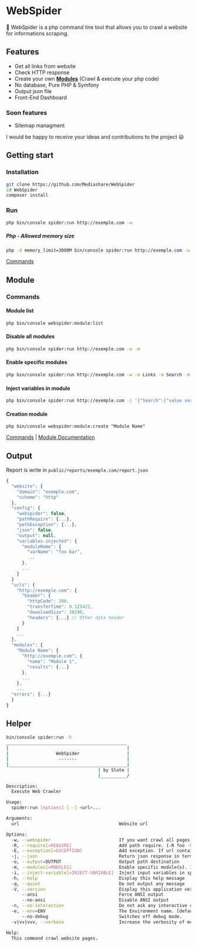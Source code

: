 # WebSpider
:dizzy: WebSpider is a php command line tool that allows you to crawl a website for informations scraping.

## Features
  - Get all links from website
  - Check HTTP response
  - Create your own [**Modules**](src/Modules/) (Crawl & execute your php code)
  - No database, Pure PHP & Symfony
  - Output json file
  - Front-End Dashboard
### Soon features
  - Sitemap managment

I would be happy to receive your ideas and contributions to the project :smiley:

## Getting start
### Installation
```bash
git clone https://github.com/Mediashare/WebSpider
cd WebSpider
composer install
```
### Run
```bash
php bin/console spider:run http://exemple.com -w
```
##### Php - Allowed memory size
```bash
php -d memory_limit=3000M bin/console spider:run http://exemple.com -w # Php memory limit
```
[Commands](src/Command/)
## Module
### Commands
#### Module list
```bash
php bin/console webspider:module:list
```
#### Disable all modules
```bash
php bin/console spider:run http://exemple.com -w -m
```
#### Enable specific modules
```bash
php bin/console spider:run http://exemple.com -w -m Links -m Search -m NewModule
```
#### Inject variables in module
```bash
php bin/console spider:run http://exemple.com -i '{"Search":{"value search"}}' -i '{"Search":{"value search 2"}}'
```
#### Creation module
```
php bin/console webspider:module:create "Module Name"
```
[Commands](src/Command/) | [Module Documentation](src/Modules/)

## Output
Report is write in `` public/reports/exemple.com/report.json ``
```JavaScript
{
  "website": {
    "domain": "exemple.com",
    "scheme": "http"
  },
  "config": {
    "webspider": false,
    "pathRequire": {...},
    "pathException": {...},
    "json": false,
    "output": null,
    "variables-injected": {
      "moduleName": {
        "varName": "foo bar",
        ...
      },
      ...
    }
  }
  "urls": {
    "http://exemple.com": {
      "header": {
        "httpCode": 200,
        "transferTime": 0.125422,
        "downloadSize": 38296,
        "headers": {...} // Other data header
      }
    }
    ...
  },
  "modules": {
    "Module Name": {
      "http://exemple.com": {
        "name": "Module 1",
        "results": {...}
      },
      ...
    },
    ...
  "errors": {...}
  }
}
```

## Helper
```bash
bin/console spider:run -h
______________________________________________
|                                             |
|                  WebSpider                  |
|                   -------                   |
|_____________________________________________|
                                   | by Slote |
                                   |__________/

Description:
  Execute Web Crawler

Usage:
  spider:run [options] [--] <url>...

Arguments:
  url                                      Website url

Options:
  -w, --webspider                          If you want crawl all pages on this website
  -R, --require[=REQUIRE]                  Add path require. (-R foo -R bar) (multiple values allowed)
  -E, --exception[=EXCEPTION]              Add exception. If url contains one of these words then not crawled. (-E foo -E bar) (multiple values allowed)
  -j, --json                               Return json response in terminal
  -o, --output=OUTPUT                      Output path destination
  -m, --modules[=MODULES]                  Enable specific module(s). If null disable all modules (multiple values allowed)
  -i, --inject-variable[=INJECT-VARIABLE]  Inject input variables in specific module. (-i '{"moduleName":{"foo":"bar"}}') (multiple values allowed)
  -h, --help                               Display this help message
  -q, --quiet                              Do not output any message
  -V, --version                            Display this application version
      --ansi                               Force ANSI output
      --no-ansi                            Disable ANSI output
  -n, --no-interaction                     Do not ask any interactive question
  -e, --env=ENV                            The Environment name. [default: "dev"]
      --no-debug                           Switches off debug mode.
  -v|vv|vvv, --verbose                     Increase the verbosity of messages: 1 for normal output, 2 for more verbose output and 3 for debug

Help:
  This command crawl website pages.
```